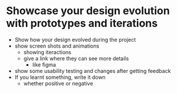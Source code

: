 # Showcase your design evolution with prototypes and iterations

- Show how your design evolved during the project
- show screen shots and animations
  - showing iteractions
  - give a link where they can see more details
    - like figma
- show some usability testing and changes after getting feedback
- If you learnt something, write it down
  - whether positive or negative